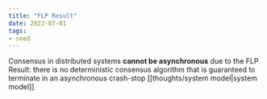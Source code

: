 ```yaml
---
title: "FLP Result"
date: 2022-07-01
tags:
- seed
---
```


Consensus in distributed systems **cannot be asynchronous** due to the FLP Result: there is no deterministic consensus algorithm that is guaranteed to terminate in an asynchronous crash-stop [[thoughts/system model|system model]]